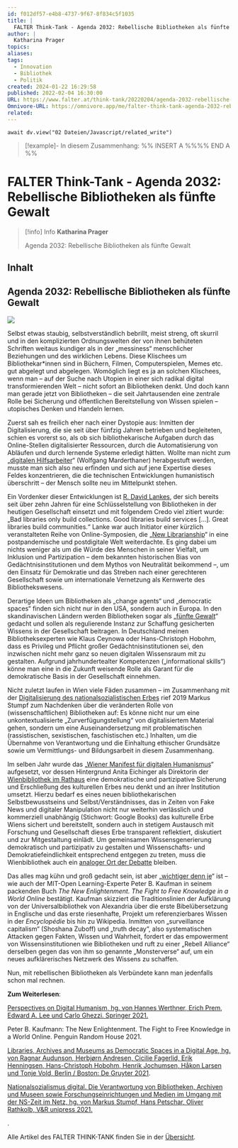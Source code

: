 ```yaml
---
id: f012df57-e4b8-4737-9f67-8f834c5f1035
title: |
  FALTER Think-Tank - Agenda 2032: Rebellische Bibliotheken als fünfte Gewalt
author: |
  Katharina Prager
topics: 
aliases: 
tags:
  - Innovation
  - Bibliothek
  - Politik
created: 2024-01-22 16:29:58
published: 2022-02-04 16:30:00
URL: https://www.falter.at/think-tank/20220204/agenda-2032-rebellische-bibliotheken-als-fuenfte-gewalt
Omnivore-URL: https://omnivore.app/me/falter-think-tank-agenda-2032-rebellische-bibliotheken-als-funft-18d31cacfbc
related: 
---
```


```dataviewjs
await dv.view("02 Dateien/Javascript/related_write")
```
> [!example]- In diesem Zusammenhang:
> %% INSERT A %%%% END A %%

# FALTER Think-Tank - Agenda 2032: Rebellische Bibliotheken als fünfte Gewalt

> [!info] Info
> **Katharina Prager**
> 
> Agenda 2032: Rebellische Bibliotheken als fünfte Gewalt


## Inhalt

## Agenda 2032: Rebellische Bibliotheken als fünfte Gewalt

![](https://proxy-prod.omnivore-image-cache.app/0x0,s7Gv0HpuB-GLroWJNKH7HHHH1uhL8j96YcnBbsxTGjvc/https://cdn.falter.at/uploads/authors/kp-1683805491.jpg) 

Selbst etwas staubig, selbstverständlich bebrillt, meist streng, oft skurril und in den komplizierten Ordnungswelten der von ihnen behüteten Schriften weitaus kundiger als in der „messiness“ menschlicher Beziehungen und des wirklichen Lebens. Diese Klischees um Bibliothekar\*innen sind in Büchern, Filmen, Computerspielen, Memes etc. gut abgelegt und abgelegen. Womöglich liegt es ja an solchen Klischees, wenn man – auf der Suche nach Utopien in einer sich radikal digital transformierenden Welt – nicht sofort an Bibliotheken denkt. Und doch kann man gerade jetzt von Bibliotheken – die seit Jahrtausenden eine zentrale Rolle bei Sicherung und öffentlichen Bereitstellung von Wissen spielen – utopisches Denken und Handeln lernen.

Zuerst sah es freilich eher nach einer Dystopie aus: Inmitten der Digitalisierung, die sie seit über fünfzig Jahren betrieben und begleiteten, schien es vorerst so, als ob sich bibliothekarische Aufgaben durch das Online-Stellen digitalisierter Ressourcen, durch die Automatisierung von Abläufen und durch lernende Systeme erledigt hätten. Wollte man nicht zum „[digitalen Hilfsarbeiter](https://www.zeit.de/2019/11/wissensspeicher-archive-bibliotheken-digitalisierung/seite-2)“ (Wolfgang Marderthaner) herabgestuft werden, musste man sich also neu erfinden und sich auf jene Expertise dieses Feldes konzentrieren, die die technischen Entwicklungen humanistisch überschritt – der Mensch sollte neu im Mittelpunkt stehen.

Ein Vordenker dieser Entwicklungen ist [R. David Lankes](https://davidlankes.org/about-r-david-lankes/), der sich bereits seit über zehn Jahren für eine Schlüsselstellung von Bibliotheken in der heutigen Gesellschaft einsetzt und mit folgendem Credo viel zitiert wurde: „Bad libraries only build collections. Good libraries build services \[…\]. Great libraries build communities.“ Lanke war auch Initiator einer kürzlich veranstalteten Reihe von Online-Symposien, die „[New Librarianship](https://davidlankes.org/about-the-bowden-agenda/new-librarianship-symposia-series/)“ in eine postpandemische und postdigitale Welt weiterdachte. Es ging dabei um nichts weniger als um die Würde des Menschen in seiner Vielfalt, um Inklusion und Partizipation – dem bekannten historischen Bias von Gedächtnisinstitutionen und dem Mythos von Neutralität beikommend –, um den Einsatz für Demokratie und das Streben nach einer gerechteren Gesellschaft sowie um internationale Vernetzung als Kernwerte des Bibliothekswesens.

Derartige Ideen um Bibliotheken als „change agents“ und „democratic spaces“ finden sich nicht nur in den USA, sondern auch in Europa. In den skandinavischen Ländern werden Bibliotheken sogar als „[fünfte Gewalt](https://www.degruyter.com/document/doi/10.1515/9783110636628/pdf)“ gedacht und sollen als regulierende Instanz zur Schaffung gesicherten Wissens in der Gesellschaft beitragen. In Deutschland meinen Bibliotheksexperten wie Klaus Ceynowa oder Hans-Christoph Hobohm, dass es Privileg und Pflicht großer Gedächtnisinstitutionen sei, den inzwischen nicht mehr ganz so neuen digitalen Wissensraum mit zu gestalten. Aufgrund jahrhundertealter Kompetenzen („informational skills“) könne man eine in die Zukunft weisende Rolle als Garant für die demokratische Basis in der Gesellschaft einnehmen.

Nicht zuletzt laufen in Wien viele Fäden zusammen – im Zusammenhang mit der [Digitalisierung des nationalsozialistischen Erbes](https://www.vr-elibrary.de/doi/pdf/10.14220/9783737012768) rief 2019 Markus Stumpf zum Nachdenken über die veränderten Rolle von (wissenschaftlichen) Bibliotheken auf: Es könne nicht nur um eine unkontextualisierte „Zurverfügungstellung“ von digitalisiertem Material gehen, sondern um eine Auseinandersetzung mit problematischen (rassistischen, sexistischen, faschistischen etc.) Inhalten, um die Übernahme von Verantwortung und die Einhaltung ethischer Grundsätze sowie um Vermittlungs- und Bildungsarbeit in diesem Zusammenhang.

Im selben Jahr wurde das „[Wiener Manifest für digitalen Humanismus](https://dighum.ec.tuwien.ac.at/wp-content/uploads/2019/07/Vienna%5FManifesto%5Fon%5FDigital%5FHumanism%5FDE.pdf)“ aufgesetzt, vor dessen Hintergrund Anita Eichinger als Direktorin der [Wienbibliothek im Rathaus](https://www.wienbibliothek.at/) eine demokratische und partizipative Sicherung und Erschließung des kulturellen Erbes neu denkt und an ihrer Institution umsetzt. Hierzu bedarf es eines neuen bibliothekarischen Selbstbewusstseins und Selbst/Verständnisses, das in Zeiten von Fake News und digitaler Manipulation nicht nur weiterhin verlässlich und kommerziell unabhängig (Stichwort: Google Books) das kulturelle Erbe Wiens sichert und bereitstellt, sondern auch in stetigem Austausch mit Forschung und Gesellschaft dieses Erbe transparent reflektiert, diskutiert und zur Mitgestaltung einlädt. Um gemeinsamen Wissensgenerierung demokratisch und partizipativ zu gestalten und Wissenschafts- und Demokratiefeindlichkeit entsprechend entgegen zu treten, muss die Wienbibliothek auch ein [analoger Ort der Debatte](https://www.wienbibliothek.at/veranstaltungen-ausstellungen/veranstaltungskalender/transformation-gestalten-digitaler-humanismus) bleiben.

Das alles mag kühn und groß gedacht sein, ist aber „[wichtiger denn je](https://dighum.ec.tuwien.ac.at/perspectives-on-digital-humanism/we-are-needed-more-than-ever-cultural-heritage-libraries-and-archives/)“ ist – wie auch der MIT-Open Learning-Experte Peter B. Kaufman in seinem packenden Buch _The New Enlightenment. The Fight to Free Knowledge in a World Online_ bestätigt. Kaufman skizziert die Traditionslinien der Aufklärung von der Universalbibliothek von Alexandria über die erste Bibelübersetzung in Englische und das erste riesenhafte, Projekt um referenzierbares Wissen in der _Encyclopédie_ bis hin zu Wikipedia. Inmitten von „surveillance capitalism“ (Shoshana Zuboff) und „truth decay“, also systematischen Attacken gegen Fakten, Wissen und Wahrheit, fordert er das empowerment von Wissensinstitutionen wie Bibliotheken und ruft zu einer „Rebell Alliance“ derselben gegen das von ihm so genannte „Monsterverse“ auf, um ein neues aufklärerisches Netzwerk des Wissens zu schaffen.

Nun, mit rebellischen Bibliotheken als Verbündete kann man jedenfalls schon mal rechnen.

**Zum Weiterlesen**:

[Perspectives on Digital Humanism, hg. von Hannes Werthner, Erich Prem, Edward A. Lee und Carlo Ghezzi. Springer 2021.](https://link.springer.com/content/pdf/10.1007%252F978-3-030-86144-5.pdf)

Peter B. Kaufmann: The New Enlightenment. The Fight to Free Knowledge in a World Online. Penguin Random House 2021.

[Libraries, Archives and Museums as Democratic Spaces in a Digital Age, hg. von Ragnar Audunson, Herbjørn Andresen, Cicilie Fagerlid, Erik Henningsen, Hans-Christoph Hobohm, Henrik Jochumsen, Håkon Larsen und Tonje Vold, Berlin / Boston: De Gruyter 2021](https://www.degruyter.com/document/doi/10.1515/9783110636628/pdf).

[Nationalsozialismus digital. Die Verantwortung von Bibliotheken, Archiven und Museen sowie Forschungseinrichtungen und Medien im Umgang mit der NS-Zeit im Netz, hg. von Markus Stumpf, Hans Petschar, Oliver Rathkolb, V&R unipress 2021.](https://www.vr-elibrary.de/doi/pdf/10.14220/9783737012768)

.

 Alle Artikel des FALTER THINK-TANK finden Sie in der [Übersicht](https://www.falter.at/think-tank).

  